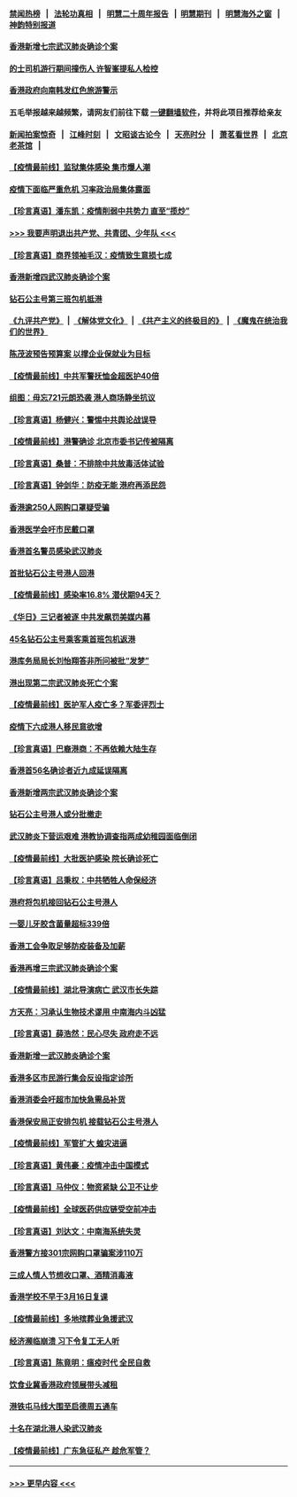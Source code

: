 #### [禁闻热榜](热点新闻.md?=0)  &nbsp;&nbsp;|&nbsp;&nbsp; [法轮功真相](https://github.com/gfw-breaker/truth/blob/master/README.md?=0) &nbsp;&nbsp;|&nbsp;&nbsp; [明慧二十周年报告](https://github.com/gfw-breaker/mh-reports/blob/master/README.md?=0) &nbsp;&nbsp;|&nbsp;&nbsp;[明慧期刊](https://github.com/gfw-breaker/mh-qikan) &nbsp;&nbsp;|&nbsp;&nbsp; [明慧海外之窗](https://github.com/gfw-breaker/mh-news/blob/master/README.md?=0) &nbsp;&nbsp;|&nbsp;&nbsp; [神韵特别报道](https://github.com/gfw-breaker/mh-news/blob/master/shenyun.md?=0)
#### [香港新增七宗武汉肺炎确诊个案](../pages/nsc415/n11893498.md?t=02251331) 
#### [的士司机游行期间撞伤人 许智峯提私人检控](../pages/nsc415/n11893483.md?t=02251331) 
#### [香港政府向南韩发红色旅游警示](../pages/nsc415/n11893398.md?t=02251331) 
#### 五毛举报越来越频繁，请网友们前往下载 [一键翻墙软件](https://github.com/gfw-breaker/ssr-accounts)，并将此项目推荐给亲友
#### [新闻拍案惊奇](https://github.com/gfw-breaker/banned-news/blob/master/pages/link4.md) &nbsp;&nbsp;|&nbsp;&nbsp; [江峰时刻](https://github.com/gfw-breaker/banned-news/blob/master/pages/link4.md) &nbsp;&nbsp;|&nbsp;&nbsp; [文昭谈古论今](https://github.com/gfw-breaker/banned-news/blob/master/pages/link4.md) &nbsp;&nbsp;|&nbsp;&nbsp; [天亮时分](https://github.com/gfw-breaker/banned-news/blob/master/pages/link4.md) &nbsp;&nbsp;|&nbsp;&nbsp; [萧茗看世界](https://github.com/gfw-breaker/banned-news/blob/master/pages/link4.md) &nbsp;&nbsp;|&nbsp;&nbsp; [北京老茶馆](https://github.com/gfw-breaker/banned-news/blob/master/pages/link4.md) &nbsp;&nbsp;|&nbsp;&nbsp; 
#### [【疫情最前线】监狱集体感染 集市爆人潮](../pages/nsc415/n11893181.md?t=02251331) 
#### [疫情下面临严重危机  习率政治局集体露面](../pages/nsc415/n11893305.md?t=02251331) 
#### [【珍言真语】潘东凯：疫情削弱中共势力 直至“揽炒”](../pages/nsc415/n11892866.md?t=02251331) 
#### [>>> 我要声明退出共产党、共青团、少年队 <<<](https://github.com/begood0513/goodnews/blob/master/quit/letter.md) 
#### [【珍言真语】商界领袖毛汉：疫情致生意损七成](../pages/nsc415/n11890348.md?t=02251331) 
#### [香港新增四武汉肺炎确诊个案](../pages/nsc415/n11890610.md?t=02251331) 
#### [钻石公主号第三班包机抵港](../pages/nsc415/n11890645.md?t=02251331) 
#### [《九评共产党》](https://github.com/begood0513/9ping.md/blob/master/README.md) &nbsp;|&nbsp; [《解体党文化》](../../../../jtdwh.md/blob/master/README.md)  &nbsp;|&nbsp; [《共产主义的终极目的》](../../../../gczydzjmd.md/blob/master/README.md) &nbsp;|&nbsp; [《魔鬼在统治我们的世界》](../../../../mgztzwmdsj.md/blob/master/README.md) 
#### [陈茂波预告预算案 以撑企业保就业为目标](../pages/nsc415/n11890574.md?t=02251331) 
#### [【疫情最前线】中共军警抚恤金超医护40倍](../pages/nsc415/n11890458.md?t=02251331) 
#### [组图：毋忘721元朗恐袭 港人商场静坐抗议](../pages/nsc415/n11876882.md?t=02251331) 
#### [【珍言真语】杨健兴：警惕中共舆论战误导](../pages/nsc415/n11888131.md?t=02251331) 
#### [【疫情最前线】港警确诊 北京市委书记传被隔离](../pages/nsc415/n11886872.md?t=02251331) 
#### [【珍言真语】桑普：不排除中共放毒活体试验](../pages/nsc415/n11886832.md?t=02251331) 
#### [【珍言真语】钟剑华：防疫无能 港府再添民怨](../pages/nsc415/n11884504.md?t=02251331) 
#### [香港逾250人网购口罩疑受骗](../pages/nsc415/n11884388.md?t=02251331) 
#### [香港医学会吁市民戴口罩](../pages/nsc415/n11884367.md?t=02251331) 
#### [香港首名警员感染武汉肺炎](../pages/nsc415/n11884357.md?t=02251331) 
#### [首批钻石公主号港人回港](../pages/nsc415/n11884333.md?t=02251331) 
#### [【疫情最前线】感染率16.8% 潜伏期94天？](../pages/nsc415/n11884256.md?t=02251331) 
#### [《华日》三记者被逐 中共发飙罚美媒内幕](../pages/nsc415/n11884184.md?t=02251331) 
#### [45名钻石公主号乘客乘首班包机返港](../pages/nsc415/n11881770.md?t=02251331) 
#### [港库务局局长刘怡翔答非所问被批“发梦”](../pages/nsc415/n11881752.md?t=02251331) 
#### [港出现第二宗武汉肺炎死亡个案](../pages/nsc415/n11881736.md?t=02251331) 
#### [【疫情最前线】医护军人疫亡多？军委评烈士](../pages/nsc415/n11881655.md?t=02251331) 
#### [疫情下六成港人移民意欲增](../pages/nsc415/n11881699.md?t=02251331) 
#### [【珍言真语】巴裔港商：不再依赖大陆生存](../pages/nsc415/n11881126.md?t=02251331) 
#### [香港首56名确诊者近九成延误隔离](../pages/nsc415/n11879079.md?t=02251331) 
#### [香港新增两宗武汉肺炎确诊个案](../pages/nsc415/n11879064.md?t=02251331) 
#### [钻石公主号港人或分批撤走](../pages/nsc415/n11879029.md?t=02251331) 
#### [武汉肺炎下营运艰难 港教协调查指两成幼稚园面临倒闭](../pages/nsc415/n11878989.md?t=02251331) 
#### [【疫情最前线】大批医护感染 院长确诊死亡](../pages/nsc415/n11878595.md?t=02251331) 
#### [【珍言真语】吕秉权：中共牺牲人命保经济](../pages/nsc415/n11878390.md?t=02251331) 
#### [港府将包机接回钻石公主号港人](../pages/nsc415/n11876352.md?t=02251331) 
#### [一婴儿牙胶含菌量超标339倍](../pages/nsc415/n11876336.md?t=02251331) 
#### [香港工会争取足够防疫装备及加薪](../pages/nsc415/n11876313.md?t=02251331) 
#### [香港再增三宗武汉肺炎确诊个案](../pages/nsc415/n11876297.md?t=02251331) 
#### [【疫情最前线】湖北导演病亡 武汉市长失踪](../pages/nsc415/n11876272.md?t=02251331) 
#### [方天亮：习承认生物技术谬用 中南海内斗凶猛](../pages/nsc415/n11873679.md?t=02251331) 
#### [【珍言真语】薛浩然：民心尽失 政府走不远](../pages/nsc415/n11875838.md?t=02251331) 
#### [香港新增一武汉肺炎确诊个案](../pages/nsc415/n11874044.md?t=02251331) 
#### [香港多区市民游行集会反设指定诊所](../pages/nsc415/n11874017.md?t=02251331) 
#### [香港消委会吁超市加快急需品补货](../pages/nsc415/n11874003.md?t=02251331) 
#### [香港保安局正安排包机 接载钻石公主号港人](../pages/nsc415/n11873932.md?t=02251331) 
#### [【疫情最前线】军管扩大 蝗灾进逼](../pages/nsc415/n11873780.md?t=02251331) 
#### [【珍言真语】黄伟豪：疫情冲击中国模式](../pages/nsc415/n11873482.md?t=02251331) 
#### [【珍言真语】马仲仪：物资紧缺 公卫不让步](../pages/nsc415/n11872315.md?t=02251331) 
#### [【疫情最前线】全球医药供应链受空前冲击](../pages/nsc415/n11869614.md?t=02251331) 
#### [【珍言真语】刘达文：中南海系统失灵](../pages/nsc415/n11869465.md?t=02251331) 
#### [香港警方接301宗网购口罩骗案涉110万](../pages/nsc415/n11867572.md?t=02251331) 
#### [三成人情人节想收口罩、酒精消毒液](../pages/nsc415/n11867523.md?t=02251331) 
#### [香港学校不早于3月16日复课](../pages/nsc415/n11867498.md?t=02251331) 
#### [【疫情最前线】多地殡葬业急援武汉](../pages/nsc415/n11866914.md?t=02251331) 
#### [经济濒临崩溃 习下令复工无人听](../pages/nsc415/n11867269.md?t=02251331) 
#### [【珍言真语】陈竟明：瘟疫时代 全民自救](../pages/nsc415/n11866765.md?t=02251331) 
#### [饮食业冀香港政府领展带头减租](../pages/nsc415/n11864876.md?t=02251331) 
#### [港铁屯马线大围至启德周五通车](../pages/nsc415/n11864842.md?t=02251331) 
#### [十名在湖北港人染武汉肺炎](../pages/nsc415/n11864807.md?t=02251331) 
#### [【疫情最前线】广东急征私产 趁危军管？](../pages/nsc415/n11864205.md?t=02251331) 

----
#### [ >>> 更早内容 <<< ](../indexes/nsc415-earlier.md)
